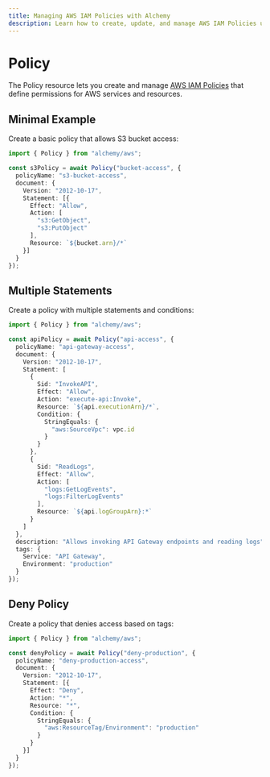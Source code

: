 ```yaml
---
title: Managing AWS IAM Policies with Alchemy
description: Learn how to create, update, and manage AWS IAM Policies using Alchemy to define permissions for your AWS resources.
---
```


# Policy

The Policy resource lets you create and manage [AWS IAM Policies](https://docs.aws.amazon.com/IAM/latest/UserGuide/access_policies.html) that define permissions for AWS services and resources.

## Minimal Example

Create a basic policy that allows S3 bucket access:

```ts
import { Policy } from "alchemy/aws";

const s3Policy = await Policy("bucket-access", {
  policyName: "s3-bucket-access", 
  document: {
    Version: "2012-10-17",
    Statement: [{
      Effect: "Allow",
      Action: [
        "s3:GetObject",
        "s3:PutObject"
      ],
      Resource: `${bucket.arn}/*`
    }]
  }
});
```

## Multiple Statements

Create a policy with multiple statements and conditions:

```ts
import { Policy } from "alchemy/aws";

const apiPolicy = await Policy("api-access", {
  policyName: "api-gateway-access",
  document: {
    Version: "2012-10-17", 
    Statement: [
      {
        Sid: "InvokeAPI",
        Effect: "Allow",
        Action: "execute-api:Invoke",
        Resource: `${api.executionArn}/*`,
        Condition: {
          StringEquals: {
            "aws:SourceVpc": vpc.id
          }
        }
      },
      {
        Sid: "ReadLogs",
        Effect: "Allow", 
        Action: [
          "logs:GetLogEvents",
          "logs:FilterLogEvents"
        ],
        Resource: `${api.logGroupArn}:*`
      }
    ]
  },
  description: "Allows invoking API Gateway endpoints and reading logs",
  tags: {
    Service: "API Gateway",
    Environment: "production" 
  }
});
```

## Deny Policy

Create a policy that denies access based on tags:

```ts
import { Policy } from "alchemy/aws";

const denyPolicy = await Policy("deny-production", {
  policyName: "deny-production-access",
  document: {
    Version: "2012-10-17",
    Statement: [{
      Effect: "Deny",
      Action: "*", 
      Resource: "*",
      Condition: {
        StringEquals: {
          "aws:ResourceTag/Environment": "production"
        }
      }
    }]
  }
});
```